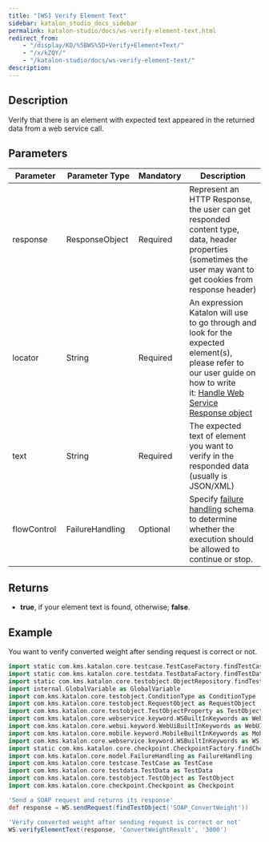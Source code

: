 ```yaml
---
title: "[WS] Verify Element Text"
sidebar: katalon_studio_docs_sidebar
permalink: katalon-studio/docs/ws-verify-element-text.html
redirect_from:
    - "/display/KD/%5BWS%5D+Verify+Element+Text/"
    - "/x/kZQY/"
    - "/katalon-studio/docs/ws-verify-element-text/"
description:
---
```

Description
-----------

Verify that there is an element with expected text appeared in the returned data from a web service call.

Parameters 
-----------

| Parameter | Parameter Type | Mandatory | Description |
| --- | --- | --- | --- |
| response  | ResponseObject  | Required | Represent an HTTP Response, the user can get responded content type, data, header properties (sometimes the user may want to get cookies from response header) |
| locator  | String  | Required | An expression Katalon will use to go through and look for the expected element(s), please refer to our user guide on how to write it: [Handle Web Service Response object](#) |
| text  | String  | Required | The expected text of element you want to verify in the responded data (usually is JSON/XML) |
| flowControl  | FailureHandling  | Optional | Specify [failure handling](/x/qAAM) schema to determine whether the execution should be allowed to continue or stop. |

Returns
-------

*   **true**, if your element text is found, otherwise; **false**.

Example
-------

You want to verify converted weight after sending request is correct or not.

```groovy
import static com.kms.katalon.core.testcase.TestCaseFactory.findTestCase
import static com.kms.katalon.core.testdata.TestDataFactory.findTestData
import static com.kms.katalon.core.testobject.ObjectRepository.findTestObject
import internal.GlobalVariable as GlobalVariable
import com.kms.katalon.core.testobject.ConditionType as ConditionType
import com.kms.katalon.core.testobject.RequestObject as RequestObject
import com.kms.katalon.core.testobject.TestObjectProperty as TestObjectProperty
import com.kms.katalon.core.webservice.keyword.WSBuiltInKeywords as WebAPI
import com.kms.katalon.core.webui.keyword.WebUiBuiltInKeywords as WebUI
import com.kms.katalon.core.mobile.keyword.MobileBuiltInKeywords as Mobile
import com.kms.katalon.core.webservice.keyword.WSBuiltInKeywords as WS
import static com.kms.katalon.core.checkpoint.CheckpointFactory.findCheckpoint
import com.kms.katalon.core.model.FailureHandling as FailureHandling
import com.kms.katalon.core.testcase.TestCase as TestCase
import com.kms.katalon.core.testdata.TestData as TestData
import com.kms.katalon.core.testobject.TestObject as TestObject
import com.kms.katalon.core.checkpoint.Checkpoint as Checkpoint

'Send a SOAP request and returns its response'
def response = WS.sendRequest(findTestObject('SOAP_ConvertWeight'))

'Verify converted weight after sending request is correct or not'
WS.verifyElementText(response, 'ConvertWeightResult', '3000')
```